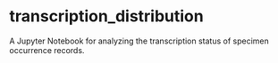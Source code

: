 # transcription_distribution

A Jupyter Notebook for analyzing the transcription status of specimen occurrence records.

